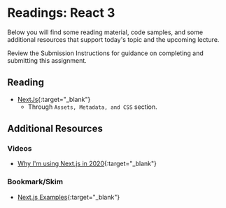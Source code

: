 # Readings: React 3

Below you will find some reading material, code samples, and some additional resources that support today's topic and the upcoming lecture.

Review the Submission Instructions for guidance on completing and submitting this assignment.

## Reading

- [NextJs](https://nextjs.org/learn/basics/getting-started){:target="_blank"}
  - Through `Assets, Metadata, and CSS` section. 


## Additional Resources

### Videos

- [Why I'm using Next.js in 2020](https://www.youtube.com/watch?v=rtgbaKBhdkk){:target="_blank"}

### Bookmark/Skim

- [Next.js Examples](https://github.com/vercel/next.js/tree/canary/examples){:target="_blank"}

